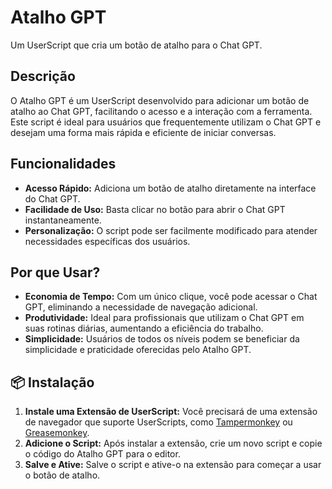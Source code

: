 # Atalho GPT

Um UserScript que cria um botão de atalho para o Chat GPT.

## Descrição

O Atalho GPT é um UserScript desenvolvido para adicionar um botão de atalho ao Chat GPT, facilitando o acesso e a interação com a ferramenta. Este script é ideal para usuários que frequentemente utilizam o Chat GPT e desejam uma forma mais rápida e eficiente de iniciar conversas.

## Funcionalidades

- **Acesso Rápido:** Adiciona um botão de atalho diretamente na interface do Chat GPT.
- **Facilidade de Uso:** Basta clicar no botão para abrir o Chat GPT instantaneamente.
- **Personalização:** O script pode ser facilmente modificado para atender necessidades específicas dos usuários.

## Por que Usar?

- **Economia de Tempo:** Com um único clique, você pode acessar o Chat GPT, eliminando a necessidade de navegação adicional.
- **Produtividade:** Ideal para profissionais que utilizam o Chat GPT em suas rotinas diárias, aumentando a eficiência do trabalho.
- **Simplicidade:** Usuários de todos os níveis podem se beneficiar da simplicidade e praticidade oferecidas pelo Atalho GPT.

## 📦 Instalação

1. **Instale uma Extensão de UserScript:** Você precisará de uma extensão de navegador que suporte UserScripts, como [Tampermonkey](https://www.tampermonkey.net/) ou [Greasemonkey](https://www.greasespot.net/).
2. **Adicione o Script:** Após instalar a extensão, crie um novo script e copie o código do Atalho GPT para o editor.
3. **Salve e Ative:** Salve o script e ative-o na extensão para começar a usar o botão de atalho.
